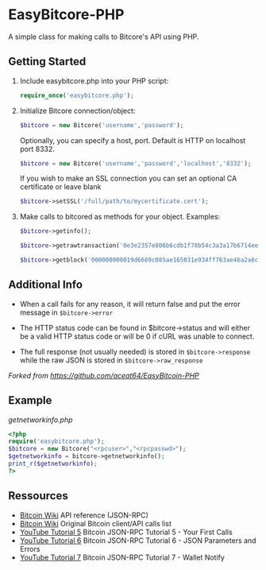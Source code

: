 EasyBitcore-PHP
===============

A simple class for making calls to Bitcore's API using PHP.

Getting Started
---------------
1. Include easybitcore.php into your PHP script:

    ```php
    require_once('easybitcore.php');
    ```
2. Initialize Bitcore connection/object:

    ```php
    $bitcore = new Bitcore('username','password');
    ```

    Optionally, you can specify a host, port. Default is HTTP on localhost port 8332.

    ```php
    $bitcore = new Bitcore('username','password','localhost','8332');
    ```

    If you wish to make an SSL connection you can set an optional CA certificate or leave blank
    ```php
    $bitcore->setSSL('/full/path/to/mycertificate.cert');
    ````

3. Make calls to bitcored as methods for your object. Examples:

    ```php
    $bitcore->getinfo();
    
    $bitcore->getrawtransaction('0e3e2357e806b6cdb1f70b54c3a3a17b6714ee1f0e68bebb44a74b1efd512098',1);
    
    $bitcore->getblock('000000000019d6689c085ae165831e934ff763ae46a2a6c172b3f1b60a8ce26f');
    ```

Additional Info
---------------
* When a call fails for any reason, it will return false and put the error message in `$bitcore->error`

* The HTTP status code can be found in $bitcore->status and will either be a valid HTTP status code or will be 0 if cURL was unable to connect.

* The full response (not usually needed) is stored in `$bitcore->response` while the raw JSON is stored in `$bitcore->raw_response`

*Forked from https://github.com/aceat64/EasyBitcoin-PHP*

Example
-------
*getnetworkinfo.php*
```php
<?php
require('easybitcore.php');
$bitcore = new Bitcore("<rpcuser>","<rpcpasswd>");
$getnetworkinfo = bitcore->getnetworkinfo();
print_r($getnetworkinfo);
?>
```
    
Ressources
----------
* [Bitcoin Wiki](https://en.bitcoin.it/wiki/API_reference_%28JSON-RPC%29) API reference (JSON-RPC)
* [Bitcoin Wiki](https://en.bitcoin.it/wiki/Original_Bitcoin_client/API_calls_list) Original Bitcoin client/API calls list
* [YouTube Tutorial 5](https://www.youtube.com/watch?v=ARL_PvDEBtU&index=5&list=PLhWIQKZKupCawKJQBAEJc-Y4I30HQ6KBH) Bitcoin JSON-RPC Tutorial 5 - Your First Calls
* [YouTube Tutorial 6](https://www.youtube.com/watch?v=FyLCKMqkWIA&index=6&list=PLhWIQKZKupCawKJQBAEJc-Y4I30HQ6KBH) Bitcoin JSON-RPC Tutorial 6 - JSON Parameters and Errors
* [YouTube Tutorial 7](https://www.youtube.com/watch?v=o4BPt4RXOm4&index=7&list=PLhWIQKZKupCawKJQBAEJc-Y4I30HQ6KBH) Bitcoin JSON-RPC Tutorial 7 - Wallet Notify
